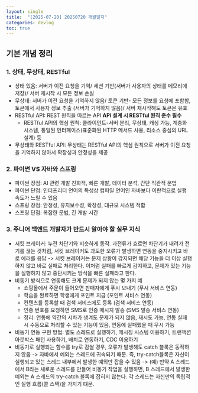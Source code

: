 ```yaml
---
layout: single
title:  "[2025-07-20] 20250720 개발일지"
categories: devlog
toc: true
---
```


## 기본 개념 정리

### 1. 상태, 무상태, RESTful
- 상태 있음: 서버가 이전 요청을 기억/ 세션 기반(서버가 사용자의 상태를 메모리에 저장)/ 서버 재시작 시 모든 정보 손실
- 무상태: 서버가 이전 요청을 기억하지 않음/ 토큰 기반- 모든 정보를 요청에 포함함, 토큰에서 사용자 정보 추출 (서버가 기억하지 않음)/ 서버 재시작해도 토큰은 유효
- RESTful API: REST 원칙을 따르는 API **API 설계 시 RESTful 원칙 준수 필수**
  - RESTful API의 핵심 원칙: 클라이언트-서버 분리, 무상태, 캐싱 가능, 계층화 시스템, 통일된 인터페이스(표준화된 HTTP 메서드 사용, 리소스 중심의 URL 설계) 등
- 무상태와 RESTful API: 무상태는 RESTful API의 핵심 원칙으로 서버가 이전 요청을 기억하지 않아서 확장성과 안정성을 제공

### 2. 파이썬 VS 자바와 스프링
- 파이썬 장점: AI 관련 개발 친화적, 빠른 개발, 데이터 분석, 간단 직관적 문법
- 파이썬 단점: 인터프리터 언어의 특성상 컴파일 언어인 자바보다 이란적으로 실행 속도가 느릴 수 있음
- 스프링 장점: 안정성, 유지보수성, 확장성, 대규모 시스템 적합
- 스프링 단점: 복잡한 문법, 긴 개발 시간

### 3. 주니어 백엔드 개발자가 반드시 알아야 할 실무 지식
- 서킷 브레이커: 누전 차단기와 비슷하게 동작. 과전류가 흐르면 차단기가 내려가 전기를 끊는 것처럼, 서킷 브레이커도 과도한 오류가 발생하면 연동을 중지시키고 바로 에러를 응답 -> 서킷 브레이커는 문제 상황이 감지되면 해당 기능을 더 이상 실행하지 않고 바로 실패로 처리한다. 이처럼 실패를 빠르게 감지하고, 문제가 있는 기능을 실행하지 않고 중단시키는 방식을 빠른 실패라고 한다.
- 비동기 방식으로 연동해도 크게 문제가 되지 않는 몇 가지 예
  - 쇼핑몰에서 주문이 들어오면 판매자에게 푸시 보내기 (푸시 서비스 연동)
  - 학습을 완료하면 학생에게 포인트 지급 (포인트 서비스 연동)
  - 컨텐츠를 등록할 때 검색 서비스에도 등록 (검색 서비스 연동)
  - 인증 번호를 요청하면 SMS로 인증 메시지 발송 (SMS 발송 서비스 연동)
  - 정리: 연동에 약간의 시차가 생겨도 문제가 되지 않음, 재시도 가능, 연동 실패 시 수동으로 처리할 수 있는 기능이 있음, 연동에 실패했을 때 무시 가능
- 비동기 연동 구현 방법: 별도 스레드로 실행하기, 메시징 시스템 이용하기, 트랜잭션 아웃박스 패턴 사용하기, 배치로 연동하기, CDC 이용하기
- 비동기로 실행되는 함수를 try로 감쌀 경우, 오류가 발생해도 catch 블록은 동작하지 않음 -> 자바에서 예외는 스레드에 귀속되기 때문. 즉, try-catch블록은 자신이 실행되고 있는 스레드 내부에서 발생한 예외만 잡을 수 있음 -> (예) 만약 A 스레드에서 B라는 새로운 스레드를 만들어 비동기 작업을 실행하면, B 스레드에서 발생한 예외는 A 스레드의 try-catch 블록에 잡히지 않는다. 각 스레드는 자신만의 독립적인 실행 흐름(콜 스택)을 가지기 떄문.

